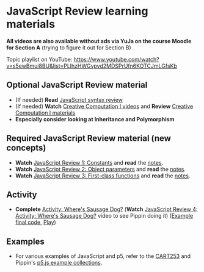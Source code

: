 # JavaScript Review learning materials

**All videos are also available without ads via YuJa on the course Moodle for Section A** (trying to figure it out for Section B)

Topic playlist on YouTube: <https://www.youtube.com/watch?v=s5ewBmui8BU&list=PLlhzHWGvpvd2MDSPrUfn6KOTCJmLGfsKb>

## Optional JavaScript Review material

- (If needed) **Read** [JavaScript syntax review](./syntax-review/javascript-syntax-review.md)
- (If needed) **Watch** [Creative Computation I videos](https://www.youtube.com/channel/UCgMMSLb6Zywjhk9JW6I00Aw) and **Review** [Creative Computation I materials](https://pippinbarr.com/cart253/course-information/schedule.html)
- **Especially consider looking at Inheritance and Polymorphism**

## Required JavaScript Review material (new concepts)

- **Watch** [JavaScript Review 1: Constants](https://youtu.be/s5ewBmui8BU) and **read** the [notes](.//constants.md).
- **Watch** [JavaScript Review 2: Object parameters](https://youtu.be/pwx6-NSm-F0) and **read** the [notes](.//object-parameters.md).
- **Watch** [JavaScript Review 3: First-class functions](https://youtu.be/44NrX7VlErM) and **read** the [notes](.//first-class-functions.md).

## Activity

- **Complete** [Activity: Where's Sausage Dog?](../../activities/wheres-sausage-dog.md) (**Watch** [JavaScript Review 4: Activity: Where's Sausage Dog?](https://youtu.be/r9ZCFCd4mjE) video to see Pippin doing it) ([Example final code](https://github.com/pippinbarr/cart263/tree/main/examples/p5js/wheres-sausage-dog), [Play](https://pippinbarr.com/cart263/examples/p5js/wheres-sausage-dog/))

## Examples

- For various examples of JavaScript and p5, refer to the [CART253](https://pippinbarr.com/cart253/examples/) and Pippin's [p5.js example collections](https://editor.p5js.org/pippinbarr/collections).
